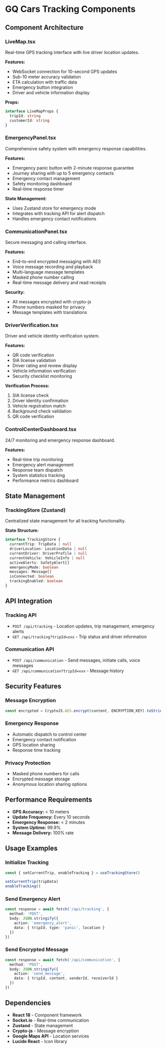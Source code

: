 # GQ Cars Tracking Components

## Component Architecture

### LiveMap.tsx
Real-time GPS tracking interface with live driver location updates.

**Features:**
- WebSocket connection for 10-second GPS updates
- Sub-10 meter accuracy validation
- ETA calculation with traffic data
- Emergency button integration
- Driver and vehicle information display

**Props:**
```typescript
interface LiveMapProps {
  tripId: string
  customerId: string
}
```

### EmergencyPanel.tsx
Comprehensive safety system with emergency response capabilities.

**Features:**
- Emergency panic button with 2-minute response guarantee
- Journey sharing with up to 5 emergency contacts
- Emergency contact management
- Safety monitoring dashboard
- Real-time response timer

**State Management:**
- Uses Zustand store for emergency mode
- Integrates with tracking API for alert dispatch
- Handles emergency contact notifications

### CommunicationPanel.tsx
Secure messaging and calling interface.

**Features:**
- End-to-end encrypted messaging with AES
- Voice message recording and playback
- Multi-language message templates
- Masked phone number calling
- Real-time message delivery and read receipts

**Security:**
- All messages encrypted with crypto-js
- Phone numbers masked for privacy
- Message templates with translations

### DriverVerification.tsx
Driver and vehicle identity verification system.

**Features:**
- QR code verification
- SIA license validation
- Driver rating and review display
- Vehicle information verification
- Security checklist monitoring

**Verification Process:**
1. SIA license check
2. Driver identity confirmation
3. Vehicle registration match
4. Background check validation
5. QR code verification

### ControlCenterDashboard.tsx
24/7 monitoring and emergency response dashboard.

**Features:**
- Real-time trip monitoring
- Emergency alert management
- Response team dispatch
- System statistics tracking
- Performance metrics dashboard

## State Management

### TrackingStore (Zustand)
Centralized state management for all tracking functionality.

**State Structure:**
```typescript
interface TrackingStore {
  currentTrip: TripData | null
  driverLocation: LocationData | null
  currentDriver: DriverProfile | null
  currentVehicle: VehicleInfo | null
  activeAlerts: SafetyAlert[]
  emergencyMode: boolean
  messages: Message[]
  isConnected: boolean
  trackingEnabled: boolean
}
```

## API Integration

### Tracking API
- `POST /api/tracking` - Location updates, trip management, emergency alerts
- `GET /api/tracking?tripId=xxx` - Trip status and driver information

### Communication API
- `POST /api/communication` - Send messages, initiate calls, voice messages
- `GET /api/communication?tripId=xxx` - Message history

## Security Features

### Message Encryption
```typescript
const encrypted = CryptoJS.AES.encrypt(content, ENCRYPTION_KEY).toString()
```

### Emergency Response
- Automatic dispatch to control center
- Emergency contact notification
- GPS location sharing
- Response time tracking

### Privacy Protection
- Masked phone numbers for calls
- Encrypted message storage
- Anonymous location sharing options

## Performance Requirements

- **GPS Accuracy:** < 10 meters
- **Update Frequency:** Every 10 seconds
- **Emergency Response:** < 2 minutes
- **System Uptime:** 99.9%
- **Message Delivery:** 100% rate

## Usage Examples

### Initialize Tracking
```typescript
const { setCurrentTrip, enableTracking } = useTrackingStore()

setCurrentTrip(tripData)
enableTracking()
```

### Send Emergency Alert
```typescript
const response = await fetch('/api/tracking', {
  method: 'POST',
  body: JSON.stringify({
    action: 'emergency_alert',
    data: { tripId, type: 'panic', location }
  })
})
```

### Send Encrypted Message
```typescript
const response = await fetch('/api/communication', {
  method: 'POST',
  body: JSON.stringify({
    action: 'send_message',
    data: { tripId, content, senderId, receiverId }
  })
})
```

## Dependencies

- **React 18** - Component framework
- **Socket.io** - Real-time communication
- **Zustand** - State management
- **Crypto-js** - Message encryption
- **Google Maps API** - Location services
- **Lucide React** - Icon library